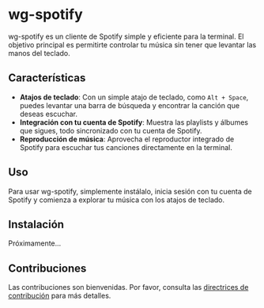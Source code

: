 # wg-spotify

wg-spotify es un cliente de Spotify simple y eficiente para la terminal. El objetivo principal es permitirte controlar tu música sin tener que levantar las manos del teclado.

## Características

- **Atajos de teclado**: Con un simple atajo de teclado, como `Alt + Space`, puedes levantar una barra de búsqueda y encontrar la canción que deseas escuchar.
- **Integración con tu cuenta de Spotify**: Muestra las playlists y álbumes que sigues, todo sincronizado con tu cuenta de Spotify.
- **Reproducción de música**: Aprovecha el reproductor integrado de Spotify para escuchar tus canciones directamente en la terminal.

## Uso

Para usar wg-spotify, simplemente instálalo, inicia sesión con tu cuenta de Spotify y comienza a explorar tu música con los atajos de teclado.

## Instalación

Próximamente...

## Contribuciones

Las contribuciones son bienvenidas. Por favor, consulta las [directrices de contribución](CONTRIBUTING.md) para más detalles.

